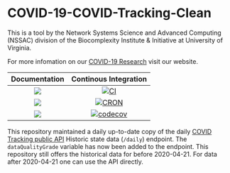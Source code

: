 # COVID-19-COVID-Tracking-Clean

This is a tool by the Network Systems Science and Advanced Computing (NSSAC) division of the Biocomplexity Institute & Initiative at University of Virginia.

For more infomation on our [COVID-19 Research](https://nssac.github.io/covid-19/index) visit our website.

| **Documentation** | **Continous Integration**        |
|:-----------------:|:--------------------------------:|
| [![][dsi]][dsu]   | [![CI][bsi]][bsu]                |
| [![][ddi]][ddu]   | [![CRON][croni]][cronu]          |
| [![][li]][lu]     | [![codecov][codecovi]][codecovu] |

[ddi]: https://img.shields.io/badge/docs-dev-blue?style=plastic
[ddu]: https://uva-bi-sdad.github.io/COVID_Tracking_Clean/dev/
[dsi]: https://img.shields.io/badge/docs-stable-blue?style=plastic
[dsu]: https://uva-bi-sdad.github.io/COVID_Tracking_Clean/stable/
[li]: https://img.shields.io/github/license/uva-bi-sdad/COVID_Tracking_Clean?style=plastic
[lu]: https://choosealicense.com/licenses/zlib/

[bsi]: https://github.com/uva-bi-sdad/COVID_Tracking_Clean/workflows/CI/badge.svg
[bsu]: https://github.com/uva-bi-sdad/COVID_Tracking_Clean/actions?workflow=CI
[croni]: https://github.com/uva-bi-sdad/COVID_Tracking_Clean/workflows/CRON/badge.svg
[cronu]: https://github.com/uva-bi-sdad/COVID_Tracking_Clean/actions?workflow=CRON

[codecovi]: https://codecov.io/gh/uva-bi-sdad/COVID_Tracking_Clean/branch/master/graph/badge.svg
[codecovu]: https://codecov.io/gh/uva-bi-sdad/COVID_Tracking_Clean

This repository maintained a daily up-to-date copy of the daily [COVID Tracking public API](https://covidtracking.com/api) Historic state data (`/daily`) endpoint. The `dataQualityGrade` variable has now been added to the endpoint. This repository still offers the historical data for before 2020-04-21. For data after 2020-04-21 one can use the API directly.

